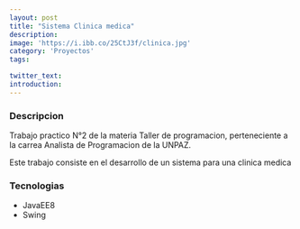 ```yaml
---
layout: post
title: "Sistema Clinica medica"
description: 
image: 'https://i.ibb.co/25CtJ3f/clinica.jpg'
category: 'Proyectos'
tags:

twitter_text: 
introduction: 
---
```


### Descripcion
Trabajo practico N°2 de la materia Taller de programacion, perteneciente a la carrea Analista de Programacion de la UNPAZ.

Este trabajo consiste en el desarrollo de un sistema para una clinica medica

### Tecnologias

* JavaEE8
* Swing

